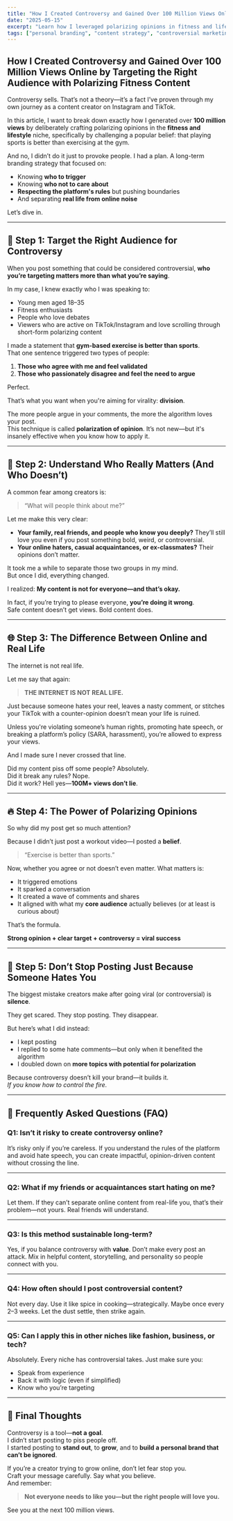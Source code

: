 ```yaml
---
title: "How I Created Controversy and Gained Over 100 Million Views Online by Targeting the Right Audience with Polarizing Fitness Content"
date: "2025-05-15"
excerpt: "Learn how I leveraged polarizing opinions in fitness and lifestyle content to go viral with over 100M+ views on Instagram and TikTok—while ignoring the hate and focusing on real connections."
tags: ["personal branding", "content strategy", "controversial marketing", "fitness", "tiktok growth"]
---
```


## How I Created Controversy and Gained Over 100 Million Views Online by Targeting the Right Audience with Polarizing Fitness Content

Controversy sells. That’s not a theory—it’s a fact I’ve proven through my own journey as a content creator on Instagram and TikTok.

In this article, I want to break down exactly how I generated over **100 million views** by deliberately crafting polarizing opinions in the **fitness and lifestyle** niche, specifically by challenging a popular belief: that playing sports is better than exercising at the gym.

And no, I didn’t do it just to provoke people. I had a plan. A long-term branding strategy that focused on:
- Knowing **who to trigger**
- Knowing **who not to care about**
- **Respecting the platform's rules** but pushing boundaries
- And separating **real life from online noise**

Let’s dive in.

---

## 🎯 Step 1: Target the Right Audience for Controversy

When you post something that could be considered controversial, **who you’re targeting matters more than what you’re saying**.

In my case, I knew exactly who I was speaking to:
- Young men aged 18–35
- Fitness enthusiasts
- People who love debates
- Viewers who are active on TikTok/Instagram and love scrolling through short-form polarizing content

I made a statement that **gym-based exercise is better than sports**.  
That one sentence triggered two types of people:
1. **Those who agree with me and feel validated**  
2. **Those who passionately disagree and feel the need to argue**

Perfect.

That’s what you want when you're aiming for virality: **division**.

The more people argue in your comments, the more the algorithm loves your post.  
This technique is called **polarization of opinion**. It’s not new—but it's insanely effective when you know how to apply it.

---

## 🧠 Step 2: Understand Who Really Matters (And Who Doesn’t)

A common fear among creators is:  
> “What will people think about me?”

Let me make this very clear:

- **Your family, real friends, and people who know you deeply?** They’ll still love you even if you post something bold, weird, or controversial.  
- **Your online haters, casual acquaintances, or ex-classmates?** Their opinions don’t matter.

It took me a while to separate those two groups in my mind.  
But once I did, everything changed.

I realized: **My content is not for everyone—and that’s okay.**

In fact, if you’re trying to please everyone, **you’re doing it wrong**.  
Safe content doesn’t get views. Bold content does.

---

## 🌐 Step 3: The Difference Between Online and Real Life

The internet is not real life.

Let me say that again:  
> **THE INTERNET IS NOT REAL LIFE.**

Just because someone hates your reel, leaves a nasty comment, or stitches your TikTok with a counter-opinion doesn’t mean your life is ruined.

Unless you're violating someone’s human rights, promoting hate speech, or breaking a platform’s policy (SARA, harassment), you’re allowed to express your views.

And I made sure I never crossed that line.

Did my content piss off some people? Absolutely.  
Did it break any rules? Nope.  
Did it work? Hell yes—**100M+ views don’t lie**.

---

## 🔥 Step 4: The Power of Polarizing Opinions

So why did my post get so much attention?

Because I didn’t just post a workout video—I posted a **belief**.

> “Exercise is better than sports.”

Now, whether you agree or not doesn’t even matter. What matters is:  
- It triggered emotions  
- It sparked a conversation  
- It created a wave of comments and shares  
- It aligned with what my **core audience** actually believes (or at least is curious about)

That’s the formula.

**Strong opinion + clear target + controversy = viral success**

---

## 🚀 Step 5: Don’t Stop Posting Just Because Someone Hates You

The biggest mistake creators make after going viral (or controversial) is **silence**.

They get scared. They stop posting. They disappear.

But here’s what I did instead:  
- I kept posting  
- I replied to some hate comments—but only when it benefited the algorithm  
- I doubled down on **more topics with potential for polarization**

Because controversy doesn’t kill your brand—it builds it.  
*If you know how to control the fire.*

---

## 🙋 Frequently Asked Questions (FAQ)

### **Q1: Isn’t it risky to create controversy online?**

It’s risky only if you’re careless. If you understand the rules of the platform and avoid hate speech, you can create impactful, opinion-driven content without crossing the line.

---

### **Q2: What if my friends or acquaintances start hating on me?**

Let them. If they can’t separate online content from real-life you, that’s their problem—not yours. Real friends will understand.

---

### **Q3: Is this method sustainable long-term?**

Yes, if you balance controversy with **value**. Don’t make every post an attack. Mix in helpful content, storytelling, and personality so people connect with you.

---

### **Q4: How often should I post controversial content?**

Not every day. Use it like spice in cooking—strategically. Maybe once every 2–3 weeks. Let the dust settle, then strike again.

---

### **Q5: Can I apply this in other niches like fashion, business, or tech?**

Absolutely. Every niche has controversial takes. Just make sure you:
- Speak from experience
- Back it with logic (even if simplified)
- Know who you’re targeting

---

## 🧭 Final Thoughts

Controversy is a tool—**not a goal**.  
I didn’t start posting to piss people off.  
I started posting to **stand out**, to **grow**, and to **build a personal brand that can’t be ignored**.

If you’re a creator trying to grow online, don’t let fear stop you.  
Craft your message carefully. Say what you believe.  
And remember:

> **Not everyone needs to like you—but the right people will love you.**

See you at the next 100 million views.
